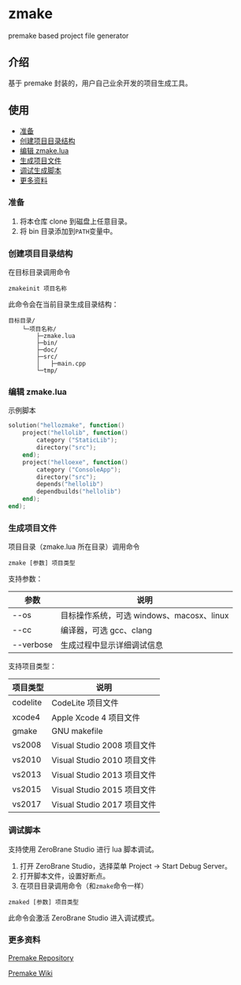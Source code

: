zmake
================================
premake based project file generator

介绍
----

基于 premake 封装的，用户自己业余开发的项目生成工具。


使用
----

- [准备](#setup)
- [创建项目目录结构](#init)
- [编辑 zmake.lua](#script)
- [生成项目文件](#make)
- [调试生成脚本](#debug)
- [更多资料](#more)

### <a name="setup"></a>准备

1. 将本仓库 clone 到磁盘上任意目录。
2. 将 bin 目录添加到`PATH`变量中。

### <a name="init"></a>创建项目目录结构

在目标目录调用命令
```
zmakeinit 项目名称
```

此命令会在当前目录生成目录结构：
```
目标目录/
    └─项目名称/
        ├─zmake.lua
        ├─bin/
        ├─doc/
        ├─src/
        │   ├─main.cpp
        └─tmp/
```

### <a name="script"></a>编辑 zmake.lua

示例脚本
```lua
solution("hellozmake", function()
	project("hellolib", function()
		category ("StaticLib");
		directory("src");
	end);
	project("helloexe", function()
		category ("ConsoleApp");
		directory("src");
		depends("hellolib")
		dependbuilds("hellolib")
	end);
end);

```

### <a name="make"></a>生成项目文件

项目目录（zmake.lua 所在目录）调用命令
```
zmake [参数] 项目类型
```

支持参数：

| 参数              | 说明                                         |
|-------------------|-----------------------------------------------|
| --os              | 目标操作系统，可选 windows、macosx、linux   |
| --cc              | 编译器，可选 gcc、clang                      |
| --verbose         | 生成过程中显示详细调试信息                  |


支持项目类型：

| 项目类型         | 说明                                          |
|-------------------|-----------------------------------------------|
| codelite          | CodeLite 项目文件                            |
| xcode4            | Apple Xcode 4 项目文件                       |
| gmake             | GNU makefile                                  |
| vs2008            | Visual Studio 2008 项目文件                  |
| vs2010            | Visual Studio 2010 项目文件                  |
| vs2013            | Visual Studio 2013 项目文件                  |
| vs2015            | Visual Studio 2015 项目文件                  |
| vs2017            | Visual Studio 2017 项目文件                  |


### <a name="debug"></a>调试脚本

支持使用 ZeroBrane Studio 进行 lua 脚本调试。

1. 打开 ZeroBrane Studio，选择菜单 Project -> Start Debug Server。
2. 打开脚本文件，设置好断点。
3. 在项目目录调用命令（和`zmake`命令一样）
```
zmaked [参数] 项目类型
```
此命令会激活 ZeroBrane Studio 进入调试模式。

### <a name="more"></a>更多资料

[Premake Repository](https://github.com/premake/premake-core)

[Premake Wiki](https://github.com/premake/premake-core/wiki)
